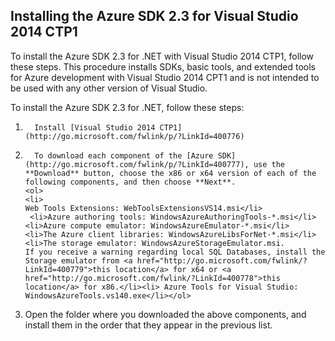 <properties linkid="dotnet-visual-studio-2014" urlDisplayName="Visual Studio 2014 CTP1" pageTitle="Continuous delivery for cloud services with TFS in Azure" metaKeywords="Visual Studio, Azure SDK" description="Install Azure SDK 2.3 and Visual Studio 2014 CTP1" metaCanonical="" services="" documentationCenter="" title="Installing Azure SDK 2.3 for Visual Studio 2014 CTP1" authors="ghogen" solutions="" manager="" editor="" />

## Installing the Azure SDK 2.3 for Visual Studio 2014 CTP1

To install the Azure SDK 2.3 for .NET with Visual Studio 2014 CTP1, follow these steps. This procedure installs SDKs, basic tools, and extended tools for Azure development with Visual Studio 2014 CPT1 and is not intended to be used with any other version of Visual Studio.

To install the Azure SDK 2.3 for .NET, follow these steps:

1.       Install [Visual Studio 2014 CTP1](http://go.microsoft.com/fwlink/p/?LinkId=400776)
2.       To download each component of the [Azure SDK](http://go.microsoft.com/fwlink/p/?LinkId=400777), use the **Download** button, choose the x86 or x64 version of each of the following components, and then choose **Next**.
       <ol>
       <li>
       Web Tools Extensions: WebToolsExtensionsVS14.msi</li>
        <li>Azure authoring tools: WindowsAzureAuthoringTools-*.msi</li>
       <li>Azure compute emulator: WindowsAzureEmulator-*.msi</li>
       <li>The Azure client libraries: WindowsAzureLibsForNet-*.msi</li>
       <li>The storage emulator: WindowsAzureStorageEmulator.msi.                            If you receive a warning regarding local SQL Databases, install the Storage emulator from <a href="http://go.microsoft.com/fwlink/?LinkId=400779">this location</a> for x64 or <a href="http://go.microsoft.com/fwlink/?LinkId=400778">this location</a> for x86.</li><li> Azure Tools for Visual Studio: WindowsAzureTools.vs140.exe</li></ol>

3. Open the folder where you downloaded the above components, and install them in the order that they appear in the previous list.